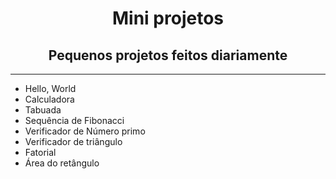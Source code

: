 <h1 align="center">Mini projetos</h1>

<h2 align="center">Pequenos projetos feitos diariamente</h2>

<hr>

<ul>
	<li>Hello, World</li>
	<li>Calculadora</li>
	<li>Tabuada</li>
	<li>Sequência de Fibonacci</li>
	<li>Verificador de Número primo</li>
	<li>Verificador de triângulo</li>
    <li>Fatorial</li>
    <li>Área do retângulo</li>
<ul>

